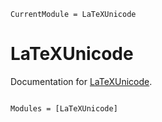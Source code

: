 ```@meta
CurrentModule = LaTeXUnicode
```

# LaTeXUnicode

Documentation for [LaTeXUnicode](https://github.com/Humans-of-Julia/LaTeXUnicode.jl).

```@index
```

```@autodocs
Modules = [LaTeXUnicode]
```
